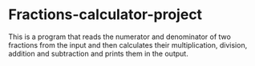 # Fractions-calculator-project
This is a program that reads the numerator and denominator of two fractions from the input and then calculates their multiplication, division, addition and subtraction and prints them in the output.
